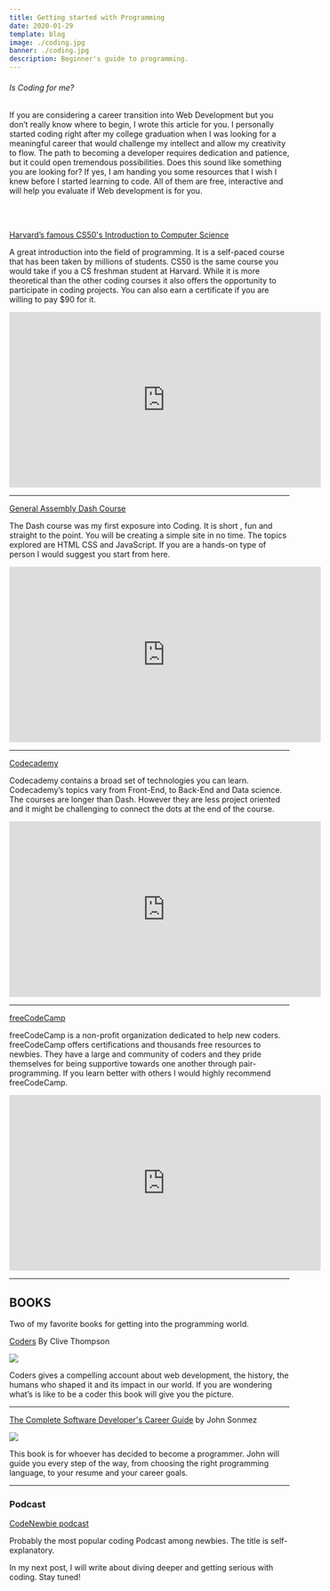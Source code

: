 ```yaml
---
title: Getting started with Programming
date: 2020-01-29
template: blog
image: ./coding.jpg
banner: ./coding.jpg
description: Beginner's guide to programming.
---
```


<h6> Is Coding for me? </h6>

If you are considering a career transition into Web Development but you don’t really know where to begin, I wrote this article for you. I personally started coding right after my college graduation when I was looking for a meaningful career that would challenge my intellect and allow my creativity to flow. The path to becoming a developer requires dedication and patience, but it could open tremendous possibilities.
Does this sound like something you are looking for? If yes, I am handing you some resources that I wish I knew before I started learning to code. All of them are free, interactive and will help you evaluate if Web development is for you.

  <br/>
  <br>

[Harvard’s famous CS50's Introduction to Computer Science](https://www.edx.org/course/cs50s-introduction-computer-science-harvardx-cs50x)

A great introduction into the field of programming. It is a self-paced course that has been taken by millions of students. CS50 is the same course you would take if you a CS freshman student at Harvard. While it is more theoretical than the other coding courses it also offers the opportunity to participate in coding projects. You can also earn a certificate if you are willing to pay \$90 for it.

<iframe width="560" height="315" src="https://www.youtube.com/embed/FsYdgKO4AQU?controls=0" frameborder="0" allow="accelerometer; autoplay; encrypted-media; gyroscope; picture-in-picture" allowfullscreen></iframe>

---

[General Assembly Dash Course ](https://dash.generalassemb.ly/)

The Dash course was my first exposure into Coding. It is short , fun and straight to the point. You will be creating a simple site in no time. The topics explored are HTML CSS and JavaScript. If you are a hands-on type of person I would suggest you start from here.

<iframe width="560" height="315" src="https://www.youtube.com/embed/w2tcMPCcnt8" frameborder="0" allow="accelerometer; autoplay; encrypted-media; gyroscope; picture-in-picture" allowfullscreen></iframe>

---

[Codecademy](https://www.codecademy.com/)

Codecademy contains a broad set of technologies you can learn. Codecademy’s topics vary from Front-End, to Back-End and Data science. The courses are longer than Dash. However they are less project oriented and it might be challenging to connect the dots at the end of the course.

<iframe width="560" height="315" src="https://www.youtube.com/embed/h6lT_5CTTSc" frameborder="0" allow="accelerometer; autoplay; encrypted-media; gyroscope; picture-in-picture" allowfullscreen></iframe>

---

[freeCodeCamp](https://www.freecodecamp.org/)

freeCodeCamp is a non-profit organization dedicated to help new coders. freeCodeCamp offers certifications and thousands free resources to newbies. They have a large and community of coders and they pride themselves for being supportive towards one another through pair-programming. If you learn better with others I would highly recommend freeCodeCamp.

<iframe width="560" height="315" src="https://www.youtube.com/embed/W_eVPoMnOEg" frameborder="0" allow="accelerometer; autoplay; encrypted-media; gyroscope; picture-in-picture" allowfullscreen></iframe>

---

<h2> BOOKS </h2>

Two of my favorite books for getting into the programming world.

[Coders](https://amzn.to/2mvmRIH) By Clive Thompson

<a target="_blank"  href="https://www.amazon.com/gp/product/0735220565/ref=as_li_tl?ie=UTF8&camp=1789&creative=9325&creativeASIN=0735220565&linkCode=as2&tag=johangace-20&linkId=47f894ef26baa5135e73928f6453398e"><img border="0" src="//ws-na.amazon-adsystem.com/widgets/q?_encoding=UTF8&MarketPlace=US&ASIN=0735220565&ServiceVersion=20070822&ID=AsinImage&WS=1&Format=_SL250_&tag=johangace-20" ></a><img src="//ir-na.amazon-adsystem.com/e/ir?t=johangace-20&l=am2&o=1&a=0735220565" width="1" height="1" border="0" alt="" style="border:none !important; margin:0px !important;" />

Coders gives a compelling account about web development, the history, the humans who shaped it and its impact in our world. If you are wondering what’s is like to be a coder this book will give you the picture.

---

[The Complete Software Developer's Career Guide](https://amzn.to/2mQfpb7) by John Sonmez

<a target="_blank"  href="https://www.amazon.com/gp/product/B073X6GNJ1/ref=as_li_tl?ie=UTF8&camp=1789&creative=9325&creativeASIN=B073X6GNJ1&linkCode=as2&tag=johangace-20&linkId=81847180b6e35c0e680b73c50986a196"><img border="0" src="//ws-na.amazon-adsystem.com/widgets/q?_encoding=UTF8&MarketPlace=US&ASIN=B073X6GNJ1&ServiceVersion=20070822&ID=AsinImage&WS=1&Format=_SL250_&tag=johangace-20" ></a><img src="//ir-na.amazon-adsystem.com/e/ir?t=johangace-20&l=am2&o=1&a=B073X6GNJ1" width="1" height="1" border="0" alt="" style="border:none !important; margin:0px !important;" />

This book is for whoever has decided to become a programmer. John will guide you every step of the way, from choosing the right programming language, to your resume and your career goals.

---

<h3> Podcast </h3>

[CodeNewbie podcast](https://www.codenewbie.org/podcast)

Probably the most popular coding Podcast among newbies. The title is self-explanatory.

In my next post, I will write about diving deeper and getting serious with coding. Stay tuned!
